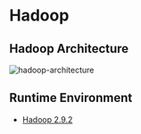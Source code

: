 # Hadoop

## Hadoop Architecture
![hadoop-architecture](https://www.wailian.work/images/2019/05/14/hadoop-architecture.png)

## Runtime Environment
- [Hadoop 2.9.2](https://hadoop.apache.org/releases.html)